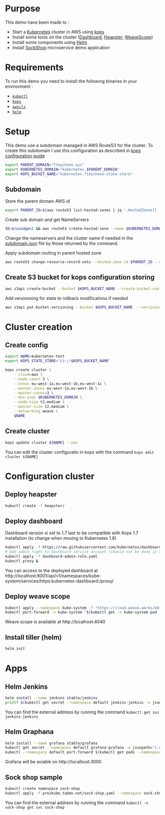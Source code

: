 # Purpose

This demo have been made to :
* Start a [Kubernetes](https://kubernetes.io/) cluster in AWS using [kops](https://github.com/kubernetes/kops)
* Install some tools on the cluster ([Dashboard](https://github.com/kubernetes/dashboard), [Heapster](https://github.com/kubernetes/heapster), [WeaveScope](https://www.weave.works/oss/scope/))
* Install some components using [Helm](https://helm.sh/)
* Install [SockShop](https://microservices-demo.github.io/) microservice demo application

# Requirements
To run this demo you need to install the following binaries in your environment :
* [`kubectl`](https://kubernetes.io/docs/tasks/tools/install-kubectl/)
* [`kops`](https://github.com/kubernetes/kops/blob/master/docs/install.md)
* [`awscli`](http://docs.aws.amazon.com/fr_fr/cli/latest/userguide/installing.html)
* [`helm`](https://github.com/kubernetes/helm/blob/master/docs/install.md)

# Setup

This demo use a subdomain managed in AWS Route53 for the cluster.
To create this subdomain I use this configuration as described in [kops configuration guide](https://github.com/kubernetes/kops/blob/master/docs/aws.md#scenario-1b-a-subdomain-under-a-domain-purchasedhosted-via-aws)

```bash
export PARENT_DOMAIN="fteychene.xyz"
export KUBERNETES_DOMAIN="kubernetes.$PARENT_DOMAIN"
export KOPS_BUCKET_NAME="kubernetes-fteychene-state-store"

```
## Subdomain 
Store the parent domain AWS id
```bash
export PARENT_ID=$(aws route53 list-hosted-zones | jq '.HostedZones[] | select(.Name==env.PARENT_DOMAIN+".") | .Id' | cut -d/ -f3 | cut -d\" -f1)
```

Create sub domain and get NameServers
```bash
ID=$(uuidgen) && aws route53 create-hosted-zone --name $KUBERNETES_DOMAIN --caller-reference $ID | jq .DelegationSet.NameServers
```

Change the nameservers and the cluster name if needed in the [subdomain.json](./subdomain.json) file by those returned by the command.

Apply subdomain routing in parent hosted zone
```bash
aws route53 change-resource-record-sets --hosted-zone-id $PARENT_ID --change-batch file://subdomain.json
```

## Create S3 bucket for kops configuration storing
```bash
aws s3api create-bucket --bucket $KOPS_BUCKET_NAME --create-bucket-configuration LocationConstraint=eu-west-1 --region eu-west-1
```

Add versionning for state to rollback modifications if needed
```bash
aws s3api put-bucket-versioning --bucket $KOPS_BUCKET_NAME  --versioning-configuration Status=Enabled
```

# Cluster creation

## Create config
```bash
export NAME=kubernetes-test
export KOPS_STATE_STORE="s3://$KOPS_BUCKET_NAME"

kops create cluster \
    --cloud=aws \
    --node-count 3 \
    --zones eu-west-1a,eu-west-1b,eu-west-1c \
    --master-zones eu-west-1a,eu-west-1b \
    --master-count=3 \
    --dns-zone $KUBERNETES_DOMAIN \
    --node-size t2.medium \
    --master-size t2.medium \
    --networking weave \
    $NAME
```

## Create cluster
```bash
kops update cluster ${NAME} --yes
```

You can edit the cluster configuratin in kops with the command `kops edit cluster ${NAME}`

# Configuration cluster

## Deploy heapster
```bash
kubectl create -f heapster/
```

## Deploy dashboard
Dashboard version si set to 1.7 last to be compatible with Kops 1.7 installation (to change when moving to Kubernetes 1.8)
```bash
kubectl apply -f https://raw.githubusercontent.com/kubernetes/dashboard/6dc75162dce25b5a94aa500ebba923e8223e5cfd/src/deploy/recommended/kubernetes-dashboard.yaml
# Add admin right to dashboard service account (should not be done in real env)
kubectl apply -f dashboard-admin-role.yaml
kubectl proxy &
```
You can access to the deployed dashboard at http://localhost:8001/api/v1/namespaces/kube-system/services/https:kubernetes-dashboard:/proxy/

## Deploy weave scope
```bash
kubectl apply --namespace kube-system -f "https://cloud.weave.works/k8s/scope.yaml?k8s-version=$(kubectl version | base64 | tr -d '\n')"
kubectl port-forward -n kube-system "$(kubectl get -n kube-system pod --selector=weave-scope-component=app -o jsonpath='{.items..metadata.name}')" 4040 &
```
Weave scope is available at http://localhost:4040

## Install tiller (helm)
```bash
helm init
```

# Apps

## Helm Jenkins
```bash
helm install --name jenkins stable/jenkins
printf $(kubectl get secret --namespace default jenkins-jenkins -o jsonpath="{.data.jenkins-admin-password}" | base64 --decode);echo
```
You can find the external address by running the command `kubectl get svc jenkins-jenkins`

## Helm Graphana
```bash
helm install --name grafana stable/grafana
kubectl get secret --namespace default grafana-grafana -o jsonpath="{.data.grafana-admin-password}" | base64 --decode ; echo
kubectl --namespace default port-forward $(kubectl get pods --namespace default -l "app=grafana-grafana,component=grafana" -o jsonpath="{.items[0].metadata.name}") 3000 &
```
Grafana will be aviable on http://localhost:3000

## Sock shop sample
```bash
kubectl create namespace sock-shop
kubectl apply -f prezkube.tabmo.net/sock-shop.yaml --namespace sock-shop
```

You can find the external address by running the command `kubectl -n sock-shop get svc sock-shop`
